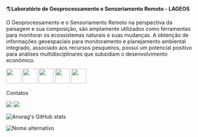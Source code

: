 ####

🌎**Laboratório de Geoprocessamento e Sensoriamento Remoto - LAGEOS**

O Geoprocessamento e o Sensoriamento Remoto na perspectiva da paisagem e sua composição, são amplamente utilizados como ferramentas para monitorar os ecossistemas naturais e suas mudanças. A obtenção de informações geoespaciais para monitoramento e planejamento ambiental integrado, associado aos recursos pesqueiros, possui um potencial positivo para análises multidisciplinares que subsidiam o desenvolvimento econômico.




<img src="https://upload.wikimedia.org/wikipedia/commons/3/3e/QGIS_logo_minimal.svg" width="40" height="40" /> <img src="https://cdn.jsdelivr.net/gh/devicons/devicon/icons/python/python-original-wordmark.svg" width="40" height="40" /> <img src="https://cdn.jsdelivr.net/gh/devicons/devicon/icons/jupyter/jupyter-original-wordmark.svg" width="40" height="40"/> <img src="https://cdn.jsdelivr.net/gh/devicons/devicon/icons/rstudio/rstudio-original.svg" width="40" height="40" /> <img src="https://cdn.jsdelivr.net/gh/devicons/devicon/icons/javascript/javascript-original.svg" width="40" height="40" />

Contatos

<div>
<a href="https://instagram.com/lageosufma/" target="_blank"><img src="https://img.shields.io/badge/-Instagram-%23E4405F?style=for-the-badge&logo=instagram&logoColor=white" target="_blank"></a>
<a href = "mailto:contato@lageos/"><img src="https://img.shields.io/badge/ufma-D14836?style=for-the-badge&logo=gmail&logoColor=white" target="_blank"></a>   

![Anurag's GitHub stats](https://github-readme-stats.vercel.app/api?username=lageos-ufma&show_icons=true&theme=github_dark)

![Nome alternativo](https://media.giphy.com/media/CYRbydew8EXYCwcB8e/giphy.gif)
